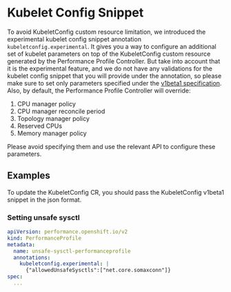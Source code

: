 # Kubelet Config Snippet

To avoid KubeletConfig custom resource limitation, we introduced the experimental
kubelet config snippet annotation `kubeletconfig.experimental`.
It gives you a way to configure an additional set of kubelet parameters on top of
the KubeletConfig custom resource generated by the Performance Profile Controller.
But take into account that it is the experimental feature, and we do not have any validations
for the kubelet config snippet that you will provide under the annotation,
so please make sure to set only parameters specified under the [v1beta1 specification](https://kubernetes.io/docs/reference/config-api/kubelet-config.v1beta1/).
Also, by default, the Performance Profile Controller will override:

1. CPU manager policy
2. CPU manager reconcile period
3. Topology manager policy
4. Reserved CPUs
5. Memory manager policy

Please avoid specifying them and use the relevant API to configure these parameters.

## Examples

To update the KubeletConfig CR, you should pass the KubeletConfig v1beta1 snippet in the json format.

### Setting unsafe sysctl

```yaml
apiVersion: performance.openshift.io/v2
kind: PerformanceProfile
metadata:
  name: unsafe-sysctl-performanceprofile
  annotations:
    kubeletconfig.experimental: |
      {"allowedUnsafeSysctls":["net.core.somaxconn"]}
spec:
  ...
```
